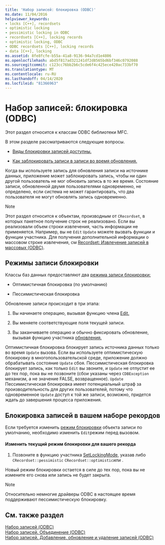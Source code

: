 ```yaml
---
title: 'Набор записей: блокировка (ODBC)'
ms.date: 11/04/2016
helpviewer_keywords:
- locks [C++], recordsets
- optimistic locking
- pessimistic locking in ODBC
- recordsets [C++], locking records
- optimistic locking, ODBC
- ODBC recordsets [C++], locking records
- data [C++], locking
ms.assetid: 8fe8fcfe-b55a-41a8-9136-94a7cd1e4806
ms.openlocfilehash: abd5f817ad321241df2d8565bd6bf346c0792088
ms.sourcegitcommit: c123cc76bb2b6c5cde6f4c425ece420ac733bf70
ms.translationtype: MT
ms.contentlocale: ru-RU
ms.lasthandoff: 04/14/2020
ms.locfileid: "81366963"
---
```

# <a name="recordset-locking-records-odbc"></a>Набор записей: блокировка (ODBC)

Этот раздел относится к классам ODBC библиотеки MFC.

В этом разделе рассматриваются следующие вопросы.

- [Виды блокировки записей доступны.](#_core_record.2d.locking_modes)

- [Как заблокировать записи в записи во время обновления.](#_core_locking_records_in_your_recordset)

Когда вы используете запись для обновления записи на источнике данных, приложение может заблокировать запись, чтобы ни один другой пользователь не мог обновить запись в то же время. Состояние записи, обновленной двумя пользователями одновременно, не определено, если система не может гарантировать, что два пользователя не могут обновлять запись одновременно.

> [!NOTE]
> Этот раздел относится к объектам, производным от `CRecordset`, в которых пакетное получение строк не реализовано. Если вы реализовали объем строки извлечения, часть информации не применяется. Например, вы не `Edit` `Update` можете вызвать функции и функции участника. Для получения дополнительной информации о массовом строке извлечения, см [Recordset: Извлечение записей в массовых (ODBC)](../../data/odbc/recordset-fetching-records-in-bulk-odbc.md).

## <a name="record-locking-modes"></a><a name="_core_record.2d.locking_modes"></a>Режимы записи блокировки

Классы баз данных предоставляют два [режима записи блокировки:](../../mfc/reference/crecordset-class.md#setlockingmode)

- Оптимистичная блокировка (по умолчанию)

- Пессимистическая блокировка

Обновление записи происходит в три этапа:

1. Вы начинаете операцию, вызывая функцию члена [Edit.](../../mfc/reference/crecordset-class.md#edit)

1. Вы меняете соответствующие поля текущей записи.

1. Вы заканчиваете операцию и обычно фиксировать обновление, вызывая функцию участника [обновления.](../../mfc/reference/crecordset-class.md#update)

Оптимистичная блокировка блокирует запись источника данных только во время `Update` вызова. Если вы используете оптимистическую блокировку в многопользовательской среде, приложение должно обрабатывать состояние `Update` сбоя. Пессимистическая блокировка блокирует запись, как только `Edit` вы звоните, и `Update` не отпустит ее до тех пор, пока вы не позвоните (сбои указаны через `CDBException` механизм, а не значение FALSE, возвращенное). `Update` Пессимистическая блокировка имеет потенциальный штраф за производительность для других пользователей, потому что одновременное `Update` доступ к той же записи, возможно, придется ждать до завершения процесса приложения.

## <a name="locking-records-in-your-recordset"></a><a name="_core_locking_records_in_your_recordset"></a>Блокировка записей в вашем наборе рекордов

Если требуется изменить [режим блокировки](#_core_record.2d.locking_modes) объекта записи по умолчанию, необходимо изменить `Edit`режим перед вызовом.

#### <a name="to-change-the-current-locking-mode-for-your-recordset"></a>Изменить текущий режим блокировки для вашего рекорда

1. Позвоните в функцию участника [SetLockingMode,](../../mfc/reference/crecordset-class.md#setlockingmode) указав либо `CRecordset::pessimistic` `CRecordset::optimistic`или .

Новый режим блокировки остается в силе до тех пор, пока вы не измените его снова или запись не будет закрыта.

> [!NOTE]
> Относительно немногие драйверы ODBC в настоящее время поддерживают пессимистическую блокировку.

## <a name="see-also"></a>См. также раздел

[Набор записей (ODBC)](../../data/odbc/recordset-odbc.md)<br/>
[Набор записей. Объединение (ODBC)](../../data/odbc/recordset-performing-a-join-odbc.md)<br/>
[Набор записей. Добавление, обновление и удаление записей (ODBC)](../../data/odbc/recordset-adding-updating-and-deleting-records-odbc.md)
